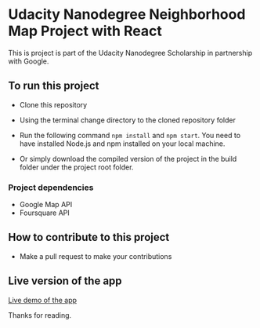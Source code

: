 # Udacity Nanodegree Neighborhood Map Project with React

This is project is part of the Udacity Nanodegree Scholarship in partnership with Google.

## To run this project

- Clone this repository

- Using the terminal change directory to the cloned repository folder

- Run the following command `npm install` and `npm start`. You need to have installed Node.js and npm installed on your local machine.

- Or simply download the compiled version of the project in the build folder under the project root folder.

### Project dependencies

- Google Map API
- Foursquare API

## How to contribute to this project

- Make a pull request to make your contributions

## Live version of the app

[Live demo of the app](https://eb-africanresto.netlify.com)

Thanks for reading.